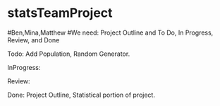 # statsTeamProject

#Ben,Mina,Matthew
#We need: Project Outline and To Do, In Progress, Review, and Done

Todo: Add Population, Random Generator.

InProgress:

Review:

Done: Project Outline, Statistical portion of project.

